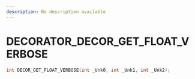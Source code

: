 ```yaml
---
description: No description available 
---
```


# DECORATOR\_DECOR_GET_FLOAT_VERBOSE

```cpp
int DECOR_GET_FLOAT_VERBOSE(int _Unk0, int _Unk1, int _Unk2);
```